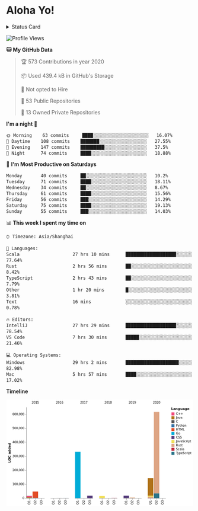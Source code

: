 # Aloha Yo!

<details>
<summary>Status Card</summary>
 
[![Anurag's github stats](https://github-readme-stats.vercel.app/api?username=GarfieldZHU)](https://github.com/anuraghazra/github-readme-stats)
 
</details>

<!--START_SECTION:waka-->
![Profile Views](http://img.shields.io/badge/Profile%20Views-0-blue)

**🐱 My GitHub Data** 

> 🏆 573 Contributions in year 2020
 > 
> 📦 Used 439.4 kB in GitHub's Storage 
 > 
> 🚫 Not opted to Hire
 > 
> 📜 53 Public Repositories 
 > 
> 🔑 13 Owned Private Repositories 

**I'm a night 🦉** 

```text
🌞 Morning    63 commits     ████░░░░░░░░░░░░░░░░░░░░░   16.07% 
🌆 Daytime    108 commits    ███████░░░░░░░░░░░░░░░░░░   27.55% 
🌃 Evening    147 commits    █████████░░░░░░░░░░░░░░░░   37.5% 
🌙 Night      74 commits     ████░░░░░░░░░░░░░░░░░░░░░   18.88%

```
📅 **I'm Most Productive on Saturdays** 

```text
Monday       40 commits     ██░░░░░░░░░░░░░░░░░░░░░░░   10.2% 
Tuesday      71 commits     ████░░░░░░░░░░░░░░░░░░░░░   18.11% 
Wednesday    34 commits     ██░░░░░░░░░░░░░░░░░░░░░░░   8.67% 
Thursday     61 commits     ████░░░░░░░░░░░░░░░░░░░░░   15.56% 
Friday       56 commits     ███░░░░░░░░░░░░░░░░░░░░░░   14.29% 
Saturday     75 commits     ████░░░░░░░░░░░░░░░░░░░░░   19.13% 
Sunday       55 commits     ███░░░░░░░░░░░░░░░░░░░░░░   14.03%

```


📊 **This week I spent my time on** 

```text
⌚︎ Timezone: Asia/Shanghai

💬 Languages: 
Scala                    27 hrs 10 mins      ███████████████████░░░░░░   77.64% 
Rust                     2 hrs 56 mins       ██░░░░░░░░░░░░░░░░░░░░░░░   8.42% 
TypeScript               2 hrs 43 mins       ██░░░░░░░░░░░░░░░░░░░░░░░   7.79% 
Other                    1 hr 20 mins        █░░░░░░░░░░░░░░░░░░░░░░░░   3.81% 
Text                     16 mins             ░░░░░░░░░░░░░░░░░░░░░░░░░   0.78%

🔥 Editors: 
IntelliJ                 27 hrs 29 mins      ███████████████████░░░░░░   78.54% 
VS Code                  7 hrs 30 mins       █████░░░░░░░░░░░░░░░░░░░░   21.46%

💻 Operating Systems: 
Windows                  29 hrs 2 mins       ████████████████████░░░░░   82.98% 
Mac                      5 hrs 57 mins       ████░░░░░░░░░░░░░░░░░░░░░   17.02%

```

**Timeline**

![Chart not found](https://github.com/GarfieldZHU/GarfieldZHU/blob/master/charts/bar_graph.png) 


<!--END_SECTION:waka-->
